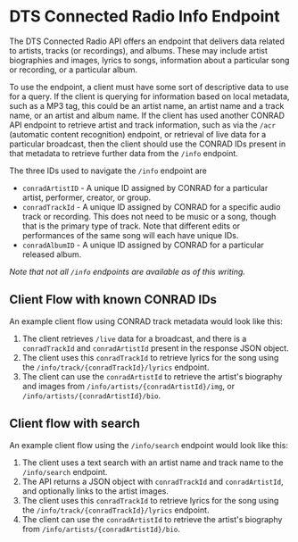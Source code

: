 # DTS Connected Radio Info Endpoint

The DTS Connected Radio API offers an endpoint that delivers data related to artists, tracks (or recordings), and albums. These may include artist biographies and images, lyrics to songs, information about a particular song or recording, or a particular album.

To use the endpoint, a client must have some sort of descriptive data to use for a query. If the client is querying for information based on local metadata, such as a MP3 tag, this could be an artist name, an artist name and a track name, or an artist and album name. If the client has used another CONRAD API endpoint to retrieve artist and track information, such as via the `/acr` (automatic content recognition) endpoint, or retrieval of live data for a particular broadcast, then the client should use the CONRAD IDs present in that metadata to retrieve further data from the `/info` endpoint. 

The three IDs used to navigate the `/info` endpoint are

* `conradArtistID` - A unique ID assigned by CONRAD for a particular artist, performer, creator, or group.
* `conradTrackId` - A unique ID assigned by CONRAD for a specific audio track or recording. This does not need to be music or a song, though that is the primary type of track. Note that different edits or performances of the same song will each have unique IDs.
* `conradAlbumID` - A unique ID assigned by CONRAD for a particular released album. 

_Note that not all `/info` endpoints are available as of this writing._

## Client Flow with known CONRAD IDs
An example client flow using CONRAD track metadata would look like this:

1. The client retrieves `/live` data for a broadcast, and there is a `conradTrackId` and `conradArtistId` present in the response JSON object.
2. The client uses this `conradTrackId` to retrieve lyrics for the song using the `/info/track/{conradTrackId}/lyrics` endpoint. 
3. The client can use the `conradArtistId` to retrieve the artist's biography and images from `/info/artists/{conradArtistId}/img`, or `/info/artists/{conradArtistId}/bio`.

## Client flow with search
An example client flow using the `/info/search` endpoint would look like this:

1. The client uses a text search with an artist name and track name to the `/info/search` endpoint.
2. The API returns a JSON object with `conradTrackId` and `conradArtistId`, and optionally links to the artist images.
3. The client uses this `conradTrackId` to retrieve lyrics for the song using the `/info/track/{conradTrackId}/lyrics` endpoint. 
4. The client can use the `conradArtistId` to retrieve the artist's biography from `/info/artists/{conradArtistId}/bio`.
